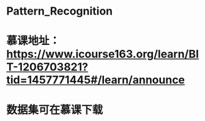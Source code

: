 # Pattern_Recognition
# 慕课地址：https://www.icourse163.org/learn/BIT-1206703821?tid=1457771445#/learn/announce
# 数据集可在慕课下载
